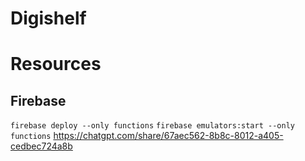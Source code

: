 # Digishelf

# Resources

## Firebase

`firebase deploy --only functions`
`firebase emulators:start --only functions`
https://chatgpt.com/share/67aec562-8b8c-8012-a405-cedbec724a8b
